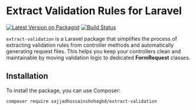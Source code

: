# Extract Validation Rules for Laravel

[![Latest Version on Packagist](https://img.shields.io/packagist/v/sajjadhossainshohagbd/extract-validation.svg?style=flat-square)](https://packagist.org/packages/sajjadhossainshohagbd/extract-validation)
[![Build Status](https://img.shields.io/github/actions/workflow/status/sajjadhossainshohagbd/extract-validation/test.yml?branch=main)](https://github.com/sajjadhossainshohagbd/extract-validation/actions)

`extract-validation` is a Laravel package that simplifies the process of extracting validation rules from controller methods and automatically generating request files. This helps you keep your controllers clean and maintainable by moving validation logic to dedicated **FormRequest** classes.

## Installation

To install the package, you can use Composer:

```bash
composer require sajjadhossainshohagbd/extract-validation
